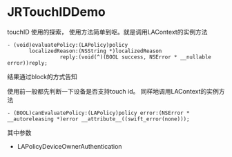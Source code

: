 # JRTouchIDDemo
touchID 使用的探索，
使用方法简单到呕。就是调用LAContext的实例方法
```objc
- (void)evaluatePolicy:(LAPolicy)policy
       localizedReason:(NSString *)localizedReason
                 reply:(void(^)(BOOL success, NSError * __nullable error))reply;
```
结果通过block的方式告知

使用前一般都先判断一下设备是否支持touch id。
同样地调用LAContext的实例方法
```objc
- (BOOL)canEvaluatePolicy:(LAPolicy)policy error:(NSError * __autoreleasing *)error __attribute__((swift_error(none)));
```
其中参数

* LAPolicyDeviceOwnerAuthentication



